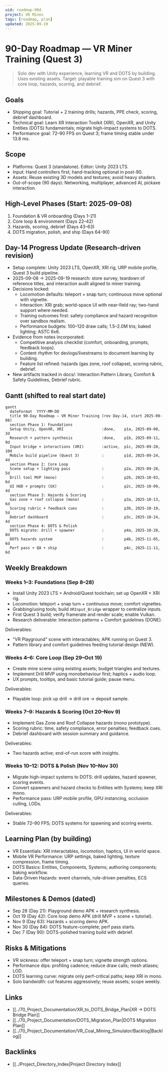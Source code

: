 ```yaml
---
uid: roadmap-90d
project: VR Mines
tags: [roadmap, plan]
updated: 2025-09-19
---
```


# 90-Day Roadmap — VR Miner Training (Quest 3)

> Solo dev with Unity experience, learning VR and DOTS by building. Uses existing assets. Target: playable training sim on Quest 3 with core loop, hazards, scoring, and debrief.

## Goals
- Shipping goal: Tutorial + 2 training drills; hazards, PPE check, scoring, debrief dashboard.
- Technical goal: Learn XR Interaction Toolkit (XRI), OpenXR, and Unity Entities (DOTS) fundamentals; migrate high-impact systems to DOTS.
- Performance goal: 72–90 FPS on Quest 3; frame timing stable under 13.8 ms.

## Scope
- Platforms: Quest 3 (standalone). Editor: Unity 2023 LTS.
- Input: Hand controllers first; hand-tracking optional in post-90.
- Assets: Reuse existing 3D models and textures; avoid heavy shaders.
- Out-of-scope (90 days): Networking, multiplayer, advanced AI, pickaxe interaction.

## High-Level Phases (Start: 2025-09-08)
1. Foundation & VR onboarding (Days 1–21)
2. Core loop & environment (Days 22–42)
3. Hazards, scoring, debrief (Days 43–63)
4. DOTS migration, polish, and ship (Days 64–90)

## Day-14 Progress Update (Research-driven revision)
- Setup complete: Unity 2023 LTS, OpenXR, XRI rig, URP mobile profile, Quest 3 build pipeline.
- 2025-09-08 → 2025-09-19 research: store survey, teardown of reference titles, and interaction audit aligned to miner training.
- Decisions locked:
  - Locomotion defaults: teleport + snap turn; continuous move optional with vignette.
  - Interaction: XRI grab; world-space UI with near-field ray; two-hand support where needed.
  - Training outcomes first: safety compliance and hazard recognition over sandbox realism.
  - Performance budgets: 100–120 draw calls; 1.5–2.0M tris; baked lighting; ASTC 6x6.
- Evidence from notes incorporated:
  - Competitive analysis checklist (comfort, onboarding, prompts, feedback loops).
  - Content rhythm for devlogs/livestreams to document learning by building.
  - Feature list refined: hazards (gas zone, roof collapse), scoring rubric, debrief.
- New artifacts tracked in docs/: Interaction Pattern Library, Comfort & Safety Guidelines, Debrief rubric.

## Gantt (shifted to real start date)
```mermaid
gantt
  dateFormat  YYYY-MM-DD
  title 90-Day Roadmap — VR Miner Training (rev Day-14, start 2025-09-08)
  section Phase 1: Foundations
  Setup Unity, OpenXR, XRI                 :done,    p1a, 2025-09-08, 3d
  Research + pattern synthesis             :done,    p1b, 2025-09-11, 9d
  Input bridge + interactions (XRI)        :active,  p1c, 2025-09-20, 10d
  Mobile build pipeline (Quest 3)          :         p1d, 2025-09-24, 4d
  section Phase 2: Core Loop
  Scene setup + lighting pass              :         p2a, 2025-09-28, 5d
  Drill tool MVP (mono)                    :         p2b, 2025-10-03, 6d
  UI HUD + prompts (UX)                    :         p2c, 2025-10-09, 4d
  section Phase 3: Hazards & Scoring
  Gas zone + roof collapse (mono)          :         p3a, 2025-10-13, 6d
  Scoring rubric + feedback cues           :         p3b, 2025-10-19, 5d
  Debrief dashboard                        :         p3c, 2025-10-24, 4d
  section Phase 4: DOTS & Polish
  DOTS migrate: drill + spawner            :         p4a, 2025-10-28, 8d
  DOTS hazards system                      :         p4b, 2025-11-05, 6d
  Perf pass + QA + ship                    :         p4c, 2025-11-11, 6d
```

## Weekly Breakdown

### Weeks 1–3: Foundations (Sep 8–28)
- Install Unity 2023 LTS + Android/Quest toolchain; set up OpenXR + XRI rig.
- Locomotion: teleport + snap turn + continuous move; comfort vignettes.
- Grabbing/using tools; build `XRInput_Bridge` wrapper to centralize inputs.
- First Quest 3 build; verify framerate and render scale; enable Vulkan.
- Research deliverable: Interaction patterns + Comfort guidelines (DONE).

Deliverables:
- "VR Playground" scene with interactables; APK running on Quest 3.
- Pattern library and comfort guidelines feeding tutorial design (NEW).

### Weeks 4–6: Core Loop (Sep 29–Oct 19)
- Create mine scene using existing assets; budget triangles and textures.
- Implement Drill MVP using monobehaviour first; haptics + audio loop.
- UX prompts, tooltips, and basic tutorial guide; pause menu.

Deliverables:
- Playable loop: pick up drill → drill ore → deposit sample.

### Weeks 7–9: Hazards & Scoring (Oct 20–Nov 9)
- Implement Gas Zone and Roof Collapse hazards (mono prototype).
- Scoring rubric: time, safety compliance, error penalties; feedback cues.
- Debrief dashboard with session summary and guidance.

Deliverables:
- Two hazards active; end-of-run score with insights.

### Weeks 10–12: DOTS & Polish (Nov 10–Nov 30)
- Migrate high-impact systems to DOTS: drill updates, hazard spawner, scoring events.
- Convert spawners and hazard checks to Entities with Systems; keep XRI mono.
- Performance pass: URP mobile profile, GPU instancing, occlusion culling, LODs.

Deliverables:
- Stable 72–90 FPS; DOTS systems for spawning and scoring events.

## Learning Plan (by building)
- VR Essentials: XRI interactables, locomotion, haptics, UI in world space.
- Mobile VR Performance: URP settings, baked lighting, texture compression, frame timing.
- DOTS Basics: Entities, Components, Systems; authoring components; baking workflow.
- Data-Driven Hazards: event channels, rule-driven penalties, ECS queries.

## Milestones & Demos (dated)
- Sep 28 (Day 21): Playground demo APK + research synthesis.
- Oct 19 (Day 42): Core loop demo APK (drill MVP + scene + tutorial).
- Nov 9 (Day 63): Hazards + scoring demo APK.
- Nov 30 (Day 84): DOTS feature-complete; perf pass starts.
- Dec 7 (Day 90): DOTS-polished training build with debrief.

## Risks & Mitigations
- VR sickness: offer teleport + snap turn; vignette strength options.
- Performance dips: profiling cadence; reduce draw calls; mesh atlases; LOD.
- DOTS learning curve: migrate only perf-critical paths; keep XRI in mono.
- Solo bandwidth: cut features aggressively; reuse assets; scope weekly.

## Links
- [[../70_Project_Documentation/XR_to_DOTS_Bridge_Plan|XR → DOTS Bridge Plan]]
- [[../70_Project_Documentation/DOTS_Migration_Plan|DOTS Migration Plan]]
- [[../70_Project_Documentation/VR_Coal_Mining_Simulator/Backlog|Backlog]]

## Backlinks
- [[../Project_Directory_Index|Project Directory Index]]

